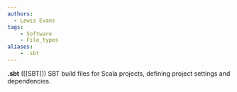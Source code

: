```yaml
---
authors:
  - Lewis Evans
tags:
    - Software
    - File_types
aliases:
    - .sbt
---
```

**.sbt** ([[SBT]]) SBT build files for Scala projects, defining project settings and dependencies.
